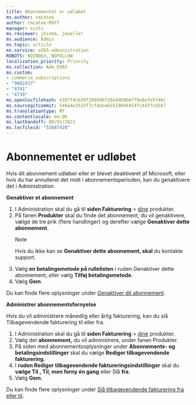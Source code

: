 ```yaml
---
title: Abonnementet er udløbet
ms.author: cmcatee
author: cmcatee-MSFT
manager: scotv
ms.reviewer: jkinma, jmueller
ms.audience: Admin
ms.topic: article
ms.service: o365-administration
ROBOTS: NOINDEX, NOFOLLOW
localization_priority: Priority
ms.collection: Adm_O365
ms.custom:
- commerce_subscriptions
- "9002437"
- "4741"
- "4739"
ms.openlocfilehash: e397f9cb39f289b96f20a9d69b8ff9e8efe5f40c
ms.sourcegitcommit: 540a4e2515f7cfddee65519046454fc4437cd287
ms.translationtype: MT
ms.contentlocale: da-DK
ms.lasthandoff: 08/01/2021
ms.locfileid: "53687420"
---
```

# <a name="subscription-expired"></a>Abonnementet er udløbet

Hvis dit abonnement udløber eller er blevet deaktiveret af Microsoft, eller hvis du har annulleret det midt i abonnementsperioden, kan du genaktivere det i Administration.

**Genaktiver et abonnement**

1. I Administration skal du gå til **siden Fakturering**  >  [dine](https://go.microsoft.com/fwlink/p/?linkid=842054) produkter.
2. På fanen **Produkter** skal du finde det abonnement, du vil genaktivere, vælge de tre prik (flere handlinger) og derefter vælge **Genaktiver dette abonnement**.
    > [!NOTE]
    > Hvis du ikke kan se **Genaktiver dette abonnement, skal** du kontakte support.
3. Vælg **en betalingsmetode på rullelisten** i ruden Genaktiver dette abonnement, eller vælg **Tilføj betalingsmetode.**
4. Vælg **Gem**.

Du kan finde flere oplysninger under [Genaktiver dit abonnement](/microsoft-365/commerce/subscriptions/reactivate-your-subscription).

**Administrer abonnementsfornyelse**

Hvis du vil administrere månedlig eller årlig fakturering, kan du slå Tilbagevendende fakturering til eller fra.

1. I Administration skal du gå til **siden Fakturering**  >  [dine](https://go.microsoft.com/fwlink/p/?linkid=842054) produkter.
2. Vælg det **abonnement,** du vil administrere, under fanen Produkter.
3. På siden med abonnementsoplysninger under **Abonnements- og betalingsindstillinger** skal du vælge **Rediger tilbagevendende fakturering.**
4. I **ruden Rediger tilbagevendende faktureringsindstillinger** skal du **vælge Til** **, Til, men forny én gang** eller Slå **fra**.
5. Vælg **Gem**.

Du kan finde flere oplysninger under [Slå tilbagevendende fakturering fra eller til](/microsoft-365/commerce/subscriptions/renew-your-subscription#turn-recurring-billing-off-or-on).